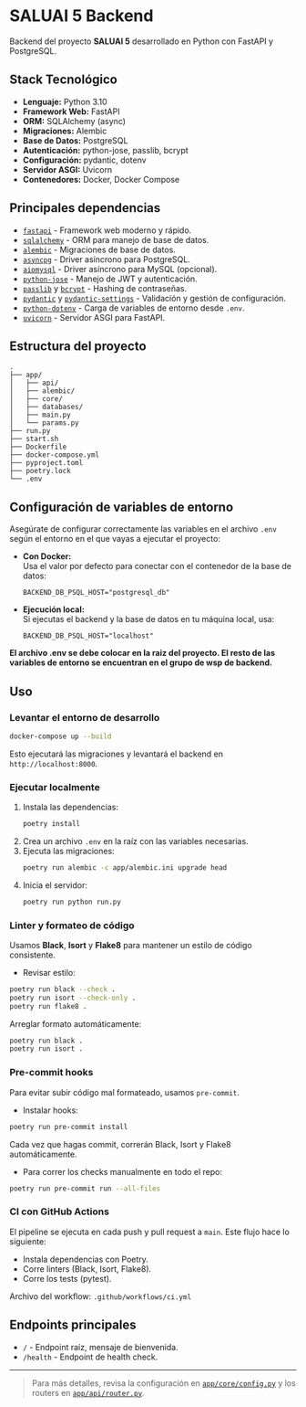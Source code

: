 # SALUAI 5 Backend

Backend del proyecto **SALUAI 5** desarrollado en Python con FastAPI y PostgreSQL.

## Stack Tecnológico

- **Lenguaje:** Python 3.10
- **Framework Web:** FastAPI
- **ORM:** SQLAlchemy (async)
- **Migraciones:** Alembic
- **Base de Datos:** PostgreSQL
- **Autenticación:** python-jose, passlib, bcrypt
- **Configuración:** pydantic, dotenv
- **Servidor ASGI:** Uvicorn
- **Contenedores:** Docker, Docker Compose

## Principales dependencias

- [`fastapi`](https://fastapi.tiangolo.com/) - Framework web moderno y rápido.
- [`sqlalchemy`](https://www.sqlalchemy.org/) - ORM para manejo de base de datos.
- [`alembic`](https://alembic.sqlalchemy.org/) - Migraciones de base de datos.
- [`asyncpg`](https://github.com/MagicStack/asyncpg) - Driver asíncrono para PostgreSQL.
- [`aiomysql`](https://aiomysql.readthedocs.io/) - Driver asíncrono para MySQL (opcional).
- [`python-jose`](https://python-jose.readthedocs.io/) - Manejo de JWT y autenticación.
- [`passlib`](https://passlib.readthedocs.io/) y [`bcrypt`](https://pypi.org/project/bcrypt/) - Hashing de contraseñas.
- [`pydantic`](https://docs.pydantic.dev/) y [`pydantic-settings`](https://docs.pydantic.dev/latest/usage/pydantic_settings/) - Validación y gestión de configuración.
- [`python-dotenv`](https://saurabh-kumar.com/python-dotenv/) - Carga de variables de entorno desde `.env`.
- [`uvicorn`](https://www.uvicorn.org/) - Servidor ASGI para FastAPI.

## Estructura del proyecto

```
.
├── app/
│   ├── api/
│   ├── alembic/
│   ├── core/
│   ├── databases/
│   ├── main.py
│   └── params.py
├── run.py
├── start.sh
├── Dockerfile
├── docker-compose.yml
├── pyproject.toml
├── poetry.lock
└── .env
```
## Configuración de variables de entorno

Asegúrate de configurar correctamente las variables en el archivo `.env` según el entorno en el que vayas a ejecutar el proyecto:

- **Con Docker:**  
  Usa el valor por defecto para conectar con el contenedor de la base de datos:
  ```env
  BACKEND_DB_PSQL_HOST="postgresql_db"
  ```

- **Ejecución local:**  
  Si ejecutas el backend y la base de datos en tu máquina local, usa:
  ```env
  BACKEND_DB_PSQL_HOST="localhost"
  ```

**El archivo .env se debe colocar en la raiz del proyecto. El resto de las variables de entorno se encuentran en el grupo de wsp de backend.**

## Uso

### Levantar el entorno de desarrollo

```sh
docker-compose up --build
```

Esto ejecutará las migraciones y levantará el backend en `http://localhost:8000`.

### Ejecutar localmente

1. Instala las dependencias:
    ```sh
    poetry install
    ```
2. Crea un archivo `.env` en la raíz con las variables necesarias.
3. Ejecuta las migraciones:
    ```sh
    poetry run alembic -c app/alembic.ini upgrade head
    ```
4. Inicia el servidor:
    ```sh
    poetry run python run.py
    ```
### Linter y formateo de código

Usamos **Black**, **Isort** y **Flake8** para mantener un estilo de código consistente.

- Revisar estilo:

```sh
poetry run black --check .
poetry run isort --check-only .
poetry run flake8 .
```

Arreglar formato automáticamente:

```sh
poetry run black .
poetry run isort .
```

### Pre-commit hooks

Para evitar subir código mal formateado, usamos `pre-commit`.

- Instalar hooks:

```sh
poetry run pre-commit install
```

Cada vez que hagas commit, correrán Black, Isort y Flake8 automáticamente.

- Para correr los checks manualmente en todo el repo:

```sh
poetry run pre-commit run --all-files
```

### CI con GitHub Actions

El pipeline se ejecuta en cada push y pull request a `main`.
Este flujo hace lo siguiente:

- Instala dependencias con Poetry.
- Corre linters (Black, Isort, Flake8).
- Corre los tests (pytest).

Archivo del workflow: `.github/workflows/ci.yml`


## Endpoints principales

- `/` - Endpoint raíz, mensaje de bienvenida.
- `/health` - Endpoint de health check.

---

> Para más detalles, revisa la configuración en [`app/core/config.py`](app/core/config.py) y los routers en [`app/api/router.py`](app/api/router.py).